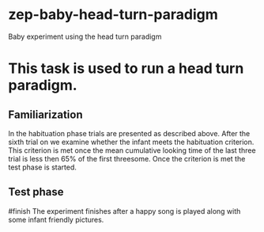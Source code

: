 # zep-baby-head-turn-paradigm
Baby experiment using the head turn paradigm

# This task is used to run a head turn paradigm.


## Familiarization
In the habituation phase trials are presented as described above. After
the sixth trial on we examine whether the infant meets the habituation
criterion. This criterion is met once the mean cumulative looking time of the
last three trial is less then 65% of the first threesome. Once the criterion
is met the test phase is started.

## Test phase


#finish
The experiment finishes after a happy song is played along with some infant
friendly pictures.
